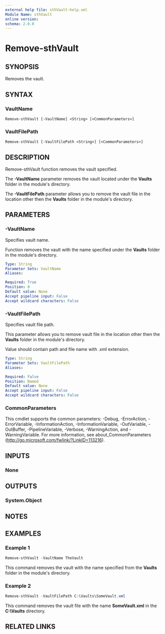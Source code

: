 ```yaml
---
external help file: sthVault-help.xml
Module Name: sthVault
online version:
schema: 2.0.0
---
```


# Remove-sthVault

## SYNOPSIS
Removes the vault.

## SYNTAX

### VaultName
```
Remove-sthVault [-VaultName] <String> [<CommonParameters>]
```

### VaultFilePath
```
Remove-sthVault [-VaultFilePath <String>] [<CommonParameters>]
```

## DESCRIPTION
Remove-sthVault function removes the vault specified.

The **-VaultName** parameter removes the vault located under the **Vaults** folder in the module's directory.

The **-VaultFilePath** parameter allows you to remove the vault file in the location other then the  **Vaults** folder in the module's directory.

## PARAMETERS

### -VaultName
Specifies vault name.

Function removes the vault with the name specified under the **Vaults** folder in the module's directory.

```yaml
Type: String
Parameter Sets: VaultName
Aliases:

Required: True
Position: 0
Default value: None
Accept pipeline input: False
Accept wildcard characters: False
```

### -VaultFilePath
Specifies vault file path.

This parameter allows you to remove vault file in the location other then the  **Vaults** folder in the module's directory.

Value should contain path and file name with .xml extension.

```yaml
Type: String
Parameter Sets: VaultFilePath
Aliases:

Required: False
Position: Named
Default value: None
Accept pipeline input: False
Accept wildcard characters: False
```

### CommonParameters
This cmdlet supports the common parameters: -Debug, -ErrorAction, -ErrorVariable, -InformationAction, -InformationVariable, -OutVariable, -OutBuffer, -PipelineVariable, -Verbose, -WarningAction, and -WarningVariable.
For more information, see about_CommonParameters (http://go.microsoft.com/fwlink/?LinkID=113216).

## INPUTS

### None

## OUTPUTS

### System.Object
## NOTES

## EXAMPLES

### Example 1
```powershell
Remove-sthVault -VaultName TheVault
```

This command removes the vault with the name specified from the **Vaults** folder in the module's directory.

### Example 2
```powershell
Remove-sthVault -VaultFilePath C:\Vaults\SomeVault.xml
```

This command removes the vault file with the name **SomeVault.xml** in the **C:\Vaults** directory.

## RELATED LINKS
